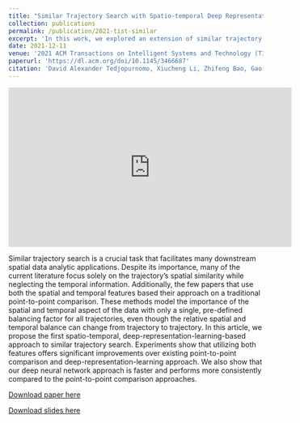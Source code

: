 ```yaml
---
title: "Similar Trajectory Search with Spatio-temporal Deep Representation Learning"
collection: publications
permalink: /publication/2021-tist-similar
excerpt: 'In this work, we explored an extension of similar trajectory search by considering both the temporal factors alongside the spatial factors.'
date: 2021-12-11
venue: '2021 ACM Transactions on Intelligent Systems and Technology (TIST 2021)'
paperurl: 'https://dl.acm.org/doi/10.1145/3466687'
citation: 'David Alexander Tedjopurnomo, Xiucheng Li, Zhifeng Bao, Gao Cong, Farhana Choudhury, and A. K. Qin. Similar trajectory search with spatio-temporal deep representation learning. ACM Transactions on Intelligent Systems and Technology, 12(6), 2021. https://doi.org/10.1145/3466687'
---
```


<iframe width="560" height="315" src="https://www.youtube.com/embed/Lht8ngoGcrw" title="YouTube video player" frameborder="0" allow="accelerometer; autoplay; clipboard-write; encrypted-media; gyroscope; picture-in-picture" allowfullscreen></iframe>

Similar trajectory search is a crucial task that facilitates many downstream spatial data analytic applications. Despite its importance, many of the current literature focus solely on the trajectory’s spatial similarity while neglecting the temporal information. Additionally, the few papers that use both the spatial and temporal features based their approach on a traditional point-to-point comparison. These methods model the importance of the spatial and temporal aspect of the data with only a single, pre-defined balancing factor for all trajectories, even though the relative spatial and temporal balance can change from trajectory to trajectory. In this article, we propose the first spatio-temporal, deep-representation-learning-based approach to similar trajectory search. Experiments show that utilizing both features offers significant improvements over existing point-to-point comparison and deep-representation-learning approach. We also show that our deep neural network approach is faster and performs more consistently compared to the point-to-point comparison approaches.

[Download paper here](http://david-tedjopurnomo.github.io/files/docs/2021-tist-similar.pdf)

[Download slides here](http://david-tedjopurnomo.github.io/files/slides/similar_trajectory.pptx)
